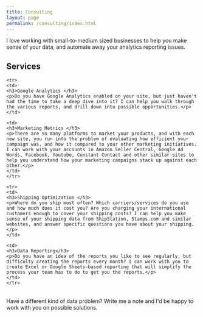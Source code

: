 ```yaml
---
title: Consulting
layout: page
permalink: /consulting/index.html
---
```


<p>I love working with small-to-medium sized businesses to help you make sense of your data, and automate away your analytics reporting issues.</p>

<h2>Services</h2>

<table>

	<tr>
	<td>
	<h3>Google Analytics </h3>
    <p>Do you have Google Analytics enabled on your site, but just haven't had the time to take a deep dive into it? I can help you walk through the various reports, and drill down into possible opportunities.</p>
	</td>

	<td>
	<h3>Marketing Metrics </h3>
    <p>There are so many platforms to market your products, and with each new site, you run into the problem of evaluating how efficient your campaign was, and how it compared to your other marketing initiatives. I can work with your accounts in Amazon Seller Central, Google Ad Words, Facebook, Youtube, Constant Contact and other similar sites to help you understand how your marketing campaigns stack up against each other.</p>
	</td>
	</tr>

	<tr>
	<td>
	<h3>Shipping Optimization </h3>
    <p>Where do you ship most often? Which carriers/services do you use and how much does it cost you? Are you charging your international customers enough to cover your shipping costs? I can help you make sense of your shipping data from ShipStation, Stamps.com and similar websites, and answer specific questions you have about your shipping.</p>
	</td>
	
	<td>
	<h3>Data Reporting</h3>
    <p>Do you have an idea of the reports you like to see regularly, but difficulty creating the reports every month? I can work with you to create Excel or Google Sheets-based reporting that will simplify the process your team has to do to get you the reports.</p>
	</td>
	</tr>

</table>

<p>Have a different kind of data problem? Write me a note and I'd be happy to work with you on possible solutions.</p>


